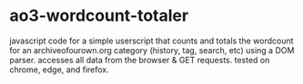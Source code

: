 # ao3-wordcount-totaler
javascript code for a simple userscript that counts and totals the wordcount for an archiveofourown.org category (history, tag, search, etc) using a DOM parser.
accesses all data from the browser & GET requests.
tested on chrome, edge, and firefox.
